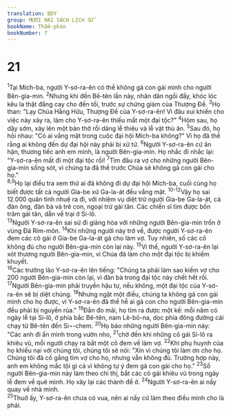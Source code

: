 ```yaml
---
translation: BDY
group: MƯƠI HAI SÁCH LỊCH SỬ
bookName: Thẩm-phán 
bookNumber: 7
---
```


<div class="title"><h1>21</h1></div>
<span class="verse cac_21_1"><sup>1</sup>Tại Mích-ba, người Y-sơ-ra-ên có thề không gả con gái mình cho người Bên-gia-min. </span>
<span class="verse cac_21_2"><sup>2</sup>Nhưng khi đến Bê-tên lần này, nhân dân ngồi đấy, khóc lóc kêu la thật đắng cay cho đến tối, trước sự chứng giám của Thượng Đế. </span>
<span class="verse cac_21_3"><sup>3</sup>Họ than: &#34;Lạy Chúa Hằng Hữu, Thượng Đế của Y-sơ-ra-ên! Vì đâu xui khiến cho việc này xảy ra, làm cho Y-sơ-ra-ên thiếu mất một đại tộc?&#34; </span>
<span class="verse cac_21_4"><sup>4</sup>Hôm sau, họ dậy sớm, xây lên một bàn thờ rồi dâng lễ thiêu và lễ vật thù ân. </span>
<span class="verse cac_21_5"><sup>5</sup>Sau đó, họ hỏi nhau: &#34;Có ai vắng mặt trong cuộc đại hội Mích-ba không?&#34; Vì họ đã thề rằng ai không đến dự đại hội này phải bị xử tử. </span>
<span class="verse cac_21_6"><sup>6</sup>Người Y-sơ-ra-ên cứ ân hận, thương tiếc anh em mình, là người Bên-gia-min. Họ nhắc đi nhắc lại: &#34;Y-sơ-ra-ên mất đi một đại tộc rồi! </span>
<span class="verse cac_21_7"><sup>7</sup>Tìm đâu ra vợ cho những người Bên-gia-min sống sót, vì chúng ta đã thề trước Chúa sẽ không gả con gái cho họ.&#34;<br/></span>
<span class="verse cac_21_8 cac_21_9"><sup>8,9</sup>Họ lại điều tra xem thử ai đã không đi dự đại hội Mích-ba, cuối cùng họ biết được tất cả người Gia-be xứ Ga-la-át đều vắng mặt. </span>
<span class="verse cac_21_10 cac_21_11 cac_21_12"><sup>10-12</sup>Vậy họ sai 12.000 quân tinh nhuệ ra đi, với nhiệm vụ diệt trừ người Gia-be Ga-la-át, cả đàn ông, đàn bà và trẻ con, ngoại trừ gái tân. Các chiến sĩ tìm được bốn trăm gái tân, dẫn về trại ở Si-lô.<br/></span>
<span class="verse cac_21_13"><sup>13</sup>Người Y-sơ-ra-ên sai sứ đi giảng hòa với những người Bên-gia-min trốn ở vùng Đá Rim-môn. </span>
<span class="verse cac_21_14"><sup>14</sup>Khi những người này trở về, được người Y-sơ-ra-ên đem các cô gái ở Gia-be Ga-la-át gả cho làm vợ. Tuy nhiên, số các cô không đủ cho người Bên-gia-min còn lại này. </span>
<span class="verse cac_21_15"><sup>15</sup>Vì thế, người Y-sơ-ra-ên lại xót thương người Bên-gia-min, vì Chúa đã làm cho một đại tộc bị khiếm khuyết.<br/></span>
<span class="verse cac_21_16"><sup>16</sup>Các trưởng lão Y-sơ-ra-ên lên tiếng: &#34;Chúng ta phải làm sao kiếm vợ cho 200 người Bên-gia-min còn lại, vì đàn bà trong đại tộc này chết hết rồi. </span>
<span class="verse cac_21_17"><sup>17</sup>Người Bên-gia-min phải truyền hậu tự, nếu không, một đại tộc của Y-sơ-ra-ên sẽ bị diệt chủng. </span>
<span class="verse cac_21_18"><sup>18</sup>Nhưng ngặt một điều, chúng ta không gả con gái mình cho họ được, vì Y-sơ-ra-ên đã thề hễ ai gả con cho người Bên-gia-min đều phải bị nguyền rủa.&#34; </span>
<span class="verse cac_21_19"><sup>19</sup>Đắn đo mãi, họ tìm ra được một kế: mỗi năm có ngày lễ tại Si-lô, ở phía bắc Bê-tên, nam Lê-bô-na, dọc phía đông đường cái chạy từ Bê-tên đến Si¬-chem. </span>
<span class="verse cac_21_20"><sup>20</sup>Họ bảo những người Bên-gia-min này: &#34;Các anh đi ẩn mình trong vườn nho, </span>
<span class="verse cac_21_21"><sup>21</sup>chờ đến khi những cô gái Si-lô ra khiêu vũ, mỗi người chạy ra bắt một cô đem về làm vợ. </span>
<span class="verse cac_21_22"><sup>22</sup>Khi phụ huynh của họ khiếu nại với chúng tôi, chúng tôi sẽ nói: &#34;Xin vì chúng tôi làm ơn cho họ. Chúng tôi đã cố gắng tìm vợ cho họ, nhưng vẫn không đủ. Trường hợp này, anh em không mắc tội gì cả vì không tự ý đem gả con gái cho họ.&#34; </span>
<span class="verse cac_21_23"><sup>23</sup>Số người Bên-gia-min này làm theo chỉ thị, bắt các cô gái khiêu vũ trong ngày lễ đem về quê mình. Họ xây lại các thành để ở. </span>
<span class="verse cac_21_24"><sup>24</sup>Người Y-sơ-ra-ên ai nấy quay về nhà mình.<br/></span>
<span class="verse cac_21_25"><sup>25</sup>Thuở ấy, Y-sơ-ra-ên chưa có vua, nên ai nấy cứ làm theo điều mình cho là phải.</span>
